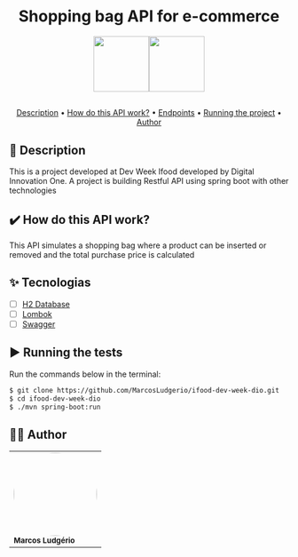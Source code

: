 <div style="display: flex; justify-content:center; align-items: center">
<h1>  Shopping bag API for e-commerce </h1>
</div>
<div align="center" style="display: flex; justify-content:center;">
            <img width="100" src="https://cdn.jsdelivr.net/gh/devicons/devicon/icons/spring/spring-original.svg" />
            <img width="100" src="https://cdn.jsdelivr.net/gh/devicons/devicon/icons/java/java-original-wordmark.svg" />
</div>

##

<p align="center">
 <a href="#desc">Description</a> •
 <a href="#features">How do this API work?</a> •
 <a href="#tecnologias">Endpoints</a> • 
 <a href="#executando">Running the project</a> • 
 <a href="#autor">Author</a>
</p>

<div id="desc"/>

## 📝 Description
This is a project developed at Dev Week Ifood developed by Digital Innovation One. A project is building Restful API using spring boot with other technologies

<div id="features" />

## ✔️ How do this API work?
This API simulates a shopping bag where a product can be inserted or removed and the total purchase price is calculated


<div id="tecnologias"/>

## ✨ Tecnologias

-   [ ] [H2 Database](https://www.h2database.com/html/main.html)
-   [ ] [Lombok](https://projectlombok.org/)
-   [ ] [Swagger](https://swagger.io/)

<div id="executando" />

## ▶️ Running the tests

Run the commands below in the terminal:

```sh
$ git clone https://github.com/MarcosLudgerio/ifood-dev-week-dio.git
$ cd ifood-dev-week-dio
$ ./mvn spring-boot:run
```

<div id="autor" />

## 👩‍💻 Author

<table>
   <tr>
     <td>
        <a href="https://github.com/MarcosLudgerio">
         <img style="border-radius: 50%;" src="https://avatars0.githubusercontent.com/u/43012976?s=460&u=1163c04d9f35b577063b3f6550ae520c4dd2f866&v=4" width="150" alt=""/>
        </a>
        <br/><sub><b>Marcos Ludgério</b></sub>
     </td>
   </tr>
</table>
